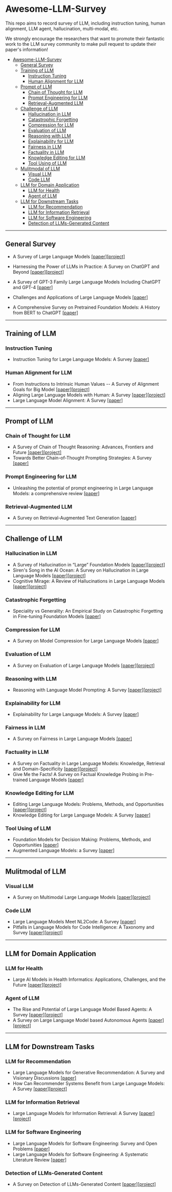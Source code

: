 # Awesome-LLM-Survey
This repo aims to record survey of LLM, including instruction tuning, human alignment, LLM agent, hallucination, multi-modal, etc. 

We strongly encourage the researchers that want to promote their fantastic work to the LLM survey community to make pull request to update their paper's information!


- [Awesome-LLM-Survey](#awesome-llm-survey)
  - [General Survey](#general-survey)
  - [Training of LLM](#training-of-llm)
    - [Instruction Tuning](#instruction-tuning)
    - [Human Alignment for LLM](#human-alignment-for-llm)
  - [Prompt of LLM](#prompt-of-llm)
    - [Chain of Thought for LLM](#chain-of-thought-for-llm)
    - [Prompt Engineering for LLM](#prompt-engineering-for-llm)
    - [Retrieval-Augmented LLM](#retrieval-augmented-llm)
  - [Challenge of LLM](#challenge-of-llm)
    - [Hallucination in LLM](#hallucination-in-llm)
    - [Catastrophic Forgetting](#catastrophic-forgetting)
    - [Compression for LLM](#compression-for-llm)
    - [Evaluation of LLM](#evaluation-of-llm)
    - [Reasoning with LLM](#reasoning-with-llm)
    - [Explainability for LLM](#explainability-for-llm)
    - [Fairness in LLM](#fairness-in-llm)
    - [Factuality  in LLM](#factuality--in-llm)
    - [Knowledge Editing for LLM](#knowledge-editing-for-llm)
    - [Tool Using of LLM](#tool-using-of-llm)
  - [Mulitmodal of LLM](#mulitmodal-of-llm)
    - [Visual LLM](#visual-llm)
    - [Code LLM](#code-llm)
  - [LLM for Domain Application](#llm-for-domain-application)
    - [LLM for Health](#llm-for-health)
    - [Agent of LLM](#agent-of-llm)
  - [LLM for Downstream Tasks](#llm-for-downstream-tasks)
    - [LLM for Recommendation](#llm-for-recommendation)
    - [LLM for Information Retrieval](#llm-for-information-retrieval)
    - [LLM for Software Engineering](#llm-for-software-engineering)
    - [Detection of LLMs-Generated Content](#detection-of-llms-generated-content)


---

## General Survey

- A Survey of Large Language Models [[paper]](https://arxiv.org/abs/2303.18223)[[project]](https://github.com/RUCAIBox/LLMSurvey)

- Harnessing the Power of LLMs in Practice: A Survey on ChatGPT and Beyond [[paper]](https://arxiv.org/abs/2304.13712)[[project]](https://github.com/Mooler0410/LLMsPracticalGuide)

- A Survey of GPT-3 Family Large Language Models Including ChatGPT and GPT-4 [[paper]](https://arxiv.org/pdf/2310.12321.pdf)

- Challenges and Applications of Large Language Models [[paper]](https://arxiv.org/abs/2307.10169)

- A Comprehensive Survey on Pretrained Foundation Models: A History from BERT to ChatGPT [[paper]](https://arxiv.org/abs/2302.09419)

---

## Training of LLM


### Instruction Tuning
- Instruction Tuning for Large Language Models: A Survey [[paper]](https://arxiv.org/abs/2308.10792)

### Human Alignment for LLM
- From Instructions to Intrinsic Human Values -- A Survey of Alignment Goals for Big Model [[paper]](https://arxiv.org/abs/2308.12014)[[project]](https://github.com/ValueCompass/Alignment-Goal-Survey)
- Aligning Large Language Models with Human: A Survey [[paper]](https://arxiv.org/abs/2307.12966)[[project]](https://github.com/GaryYufei/AlignLLMHumanSurvey)
- Large Language Model Alignment: A Survey [[paper]](https://arxiv.org/abs/2309.15025)

---

## Prompt of LLM


### Chain of Thought for LLM
- A Survey of Chain of Thought Reasoning: Advances, Frontiers and Future [[paper]](https://arxiv.org/abs/2309.06256)[[project]](https://github.com/zchuz/CoT-Reasoning-Survey)
- Towards Better Chain-of-Thought Prompting Strategies: A Survey [[paper]](https://arxiv.org/pdf/2310.04959.pdf)

### Prompt Engineering for LLM
- Unleashing the potential of prompt engineering in Large Language Models: a comprehensive review [[paper]](https://arxiv.org/pdf/2310.14735.pdf)

### Retrieval-Augmented LLM
- A Survey on Retrieval-Augmented Text Generation [[paper]](https://arxiv.org/abs/2202.01110)

---

## Challenge of LLM


### Hallucination in LLM
- A Survey of Hallucination in “Large” Foundation Models [[paper]](https://arxiv.org/paper/2309.05922)[[project]](https://github.com/vr25/hallucination-foundation-model-survey)
- Siren's Song in the AI Ocean: A Survey on Hallucination in Large Language Models [[paper]](https://arxiv.org/abs/2309.01219)[[project]](https://arxiv.org/abs/2309.01219)
- Cognitive Mirage: A Review of Hallucinations in Large Language Models [[paper]](https://arxiv.org/paper/2309.06794.paper)[[project]](https://github.com/hongbinye/Cognitive-Mirage-Hallucinations-in-LLMs)

### Catastrophic Forgetting
- Speciality vs Generality: An Empirical Study on Catastrophic Forgetting in Fine-tuning Foundation Models [[paper]](https://arxiv.org/abs/2309.15402)

### Compression for LLM
- A Survey on Model Compression for Large Language Models [[paper]](https://arxiv.org/abs/2308.07633)

### Evaluation of LLM
- A Survey on Evaluation of Large Language Models [[paper]](https://arxiv.org/abs/2307.03109)[[project]](https://llm-eval.github.io/)

### Reasoning with LLM
- Reasoning with Language Model Prompting: A Survey [[paper]](https://arxiv.org/abs/2212.09597)[[project]](https://github.com/zjunlp/Prompt4ReasoningPapers)

### Explainability for LLM
- Explainability for Large Language Models: A Survey [[paper]](https://arxiv.org/abs/2309.01029)

### Fairness in LLM
- A Survey on Fairness in Large Language Models [[paper]](https://arxiv.org/abs/2308.10149)

### Factuality  in LLM
- A Survey on Factuality in Large Language Models: Knowledge, Retrieval and Domain-Specificity [[paper]](https://arxiv.org/abs/2310.07521)[[project]](https://github.com/wangcunxiang/LLM-Factuality-Survey)
- Give Me the Facts! A Survey on Factual Knowledge Probing in Pre-trained Language Models [[paper]](https://arxiv.org/pdf/2310.16570.pdf)

### Knowledge Editing for LLM
- Editing Large Language Models: Problems, Methods, and Opportunities [[paper]](https://arxiv.org/abs/2305.13172)[[project]](https://github.com/zjunlp/EasyEdit)
- Knowledge Editing for Large Language Models: A Survey [[paper]](https://arxiv.org/pdf/2310.16218.pdf)

### Tool Using of LLM
- Foundation Models for Decision Making: Problems, Methods, and Opportunities [[paper]](https://arxiv.org/abs/2303.04129)
- Augmented Language Models: a Survey [[paper]](https://arxiv.org/abs/2302.07842)


---

## Mulitmodal of LLM


### Visual LLM
- A Survey on Multimodal Large Language Models [[paper]](https://arxiv.org/abs/2306.13549)[[project]](https://github.com/BradyFU/Awesome-Multimodal-Large-Language-Models)

### Code LLM
- Large Language Models Meet NL2Code: A Survey [[paper]](https://arxiv.org/abs/2212.09420)
- Pitfalls in Language Models for Code Intelligence: A Taxonomy and Survey [[paper]](https://arxiv.org/pdf/2310.17903.pdf)[[project]](https://github.com/yueyueL/ReliableLM4Code)

---

## LLM for Domain Application


### LLM for Health
- Large AI Models in Health Informatics: Applications, Challenges, and the Future [[paper]](https://arxiv.org/abs/2303.11568)[[project]](https://github.com/Jianing-Qiu/Awesome-Healthcare-Foundation-Models)

### Agent of LLM
- The Rise and Potential of Large Language Model Based Agents: A Survey [[paper]](https://arxiv.org/abs/2309.07864)[[project]](https://github.com/WooooDyy/LLM-Agent-Paper-List)
- A Survey on Large Language Model based Autonomous Agents [[paper]](https://arxiv.org/abs/2308.11432)[[project]](https://github.com/Paitesanshi/LLM-Agent-Survey)


---

## LLM for Downstream Tasks


### LLM for Recommendation
- Large Language Models for Generative Recommendation: A Survey and Visionary Discussions [[paper]](https://arxiv.org/abs/2309.01157)
- How Can Recommender Systems Benefit from Large Language Models: A Survey [[paper]](https://arxiv.org/abs/2306.05817)[[project]](https://github.com/CHIANGEL/Awesome-LLM-for-RecSys)

### LLM for Information Retrieval
- Large Language Models for Information Retrieval: A Survey [[paper]](https://arxiv.org/abs/2308.07107)[[project]](https://github.com/RUC-NLPIR/LLM4IR-Survey)

### LLM for Software Engineering
- Large Language Models for Software Engineering: Survey and Open Problems [[paper]](https://arxiv.org/abs/2310.03533)
- Large Language Models for Software Engineering: A Systematic Literature Review [[paper]](https://arxiv.org/abs/2308.10620)

### Detection of LLMs-Generated Content
- A Survey on Detection of LLMs-Generated Content [[paper]](https://arxiv.org/abs/2310.15654)[[project]](https://github.com/Xianjun-Yang/Awesome_papers_on_LLMs_detection)
